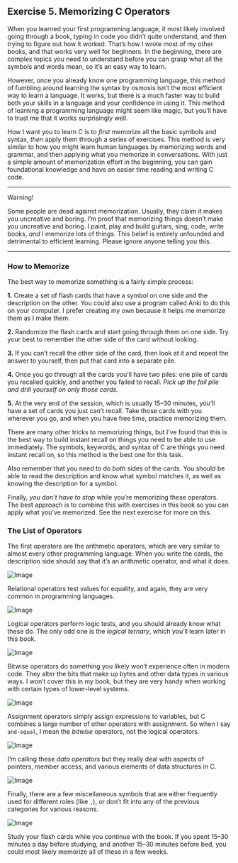 Exercise 5. Memorizing C Operators
----------------------------------

When you learned your first programming language, it most likely involved going through a book, typing in code you didn’t quite understand, and then trying to figure out how it worked. That’s how I wrote most of my other books, and that works very well for beginners. In the beginning, there are complex topics you need to understand before you can grasp what all the symbols and words mean, so it’s an easy way to learn.

However, once you already know one programming language, this method of fumbling around learning the syntax by osmosis isn’t the most efficient way to learn a language. It works, but there is a much faster way to build both your skills in a language and your confidence in using it. This method of learning a programming language might seem like magic, but you’ll have to trust me that it works surprisingly well.

How I want you to learn C is to _first_ memorize all the basic symbols and syntax, _then_ apply them through a series of exercises. This method is very similar to how you might learn human languages by memorizing words and grammar, and then applying what you memorize in conversations. With just a simple amount of memorization effort in the beginning, you can gain foundational knowledge and have an easier time reading and writing C code.

* * *

Warning!

Some people are dead against memorization. Usually, they claim it makes you uncreative and boring. I’m proof that memorizing things doesn’t make you uncreative and boring. I paint, play and build guitars, sing, code, write books, _and_ I memorize lots of things. This belief is entirely unfounded and detrimental to efficient learning. Please ignore anyone telling you this.

* * *

### How to Memorize

The best way to memorize something is a fairly simple process:

**1.** Create a set of flash cards that have a symbol on one side and the description on the other. You could also use a program called Anki to do this on your computer. I prefer creating my own because it helps me memorize them as I make them.

**2.** Randomize the flash cards and start going through them on one side. Try your best to remember the other side of the card without looking.

**3.** If you can’t recall the other side of the card, then look at it and repeat the answer to yourself, then put that card into a separate pile.

**4.** Once you go through all the cards you’ll have two piles: one pile of cards you recalled quickly, and another you failed to recall. _Pick up the fail pile and drill yourself on only those cards._

**5.** At the very end of the session, which is usually 15–30 minutes, you’ll have a set of cards you just can’t recall. Take those cards with you wherever you go, and when you have free time, practice memorizing them.

There are many other tricks to memorizing things, but I’ve found that this is the best way to build instant recall on things you need to be able to use immediately. The symbols, keywords, and syntax of C are things you need instant recall on, so this method is the best one for this task.

Also remember that you need to do _both_ sides of the cards. You should be able to read the description and know what symbol matches it, as well as knowing the description for a symbol.

Finally, _you don’t have to stop_ while you’re memorizing these operators. The best approach is to combine this with exercises in this book so you can apply what you’ve memorized. See the next exercise for more on this.

### The List of Operators

The first operators are the arithmetic operators, which are very similar to almost every other programming language. When you write the cards, the description side should say that it’s an arithmetic operator, and what it does.

![Image](https://github.com/Pedro-Kaetsu/Learn-C-the-Hard-Way/tree/master/Images/021tab01.jpg)

Relational operators test values for equality, and again, they are very common in programming languages.

![Image](https://github.com/Pedro-Kaetsu/Learn-C-the-Hard-Way/tree/master/Images/022tab01.jpg)

Logical operators perform logic tests, and you should already know what these do. The only odd one is the _logical ternary_, which you’ll learn later in this book.

![Image](https://github.com/Pedro-Kaetsu/Learn-C-the-Hard-Way/tree/master/Images/022tab02.jpg)

Bitwise operators do something you likely won’t experience often in modern code. They alter the bits that make up bytes and other data types in various ways. I won’t cover this in my book, but they are very handy when working with certain types of lower-level systems.

![Image](https://github.com/Pedro-Kaetsu/Learn-C-the-Hard-Way/tree/master/Images/022tab03.jpg)

Assignment operators simply assign expressions to variables, but C combines a large number of other operators with assignment. So when I say `and-equal`, I mean the _bitwise_ operators, not the logical operators.

![Image](https://github.com/Pedro-Kaetsu/Learn-C-the-Hard-Way/tree/master/Images/023tab01.jpg)

I’m calling these _data operators_ but they really deal with aspects of pointers, member access, and various elements of data structures in C.

![Image](https://github.com/Pedro-Kaetsu/Learn-C-the-Hard-Way/tree/master/Images/023tab02.jpg)

Finally, there are a few miscellaneous symbols that are either frequently used for different roles (like `,`), or don’t fit into any of the previous categories for various reasons.

![Image](https://github.com/Pedro-Kaetsu/Learn-C-the-Hard-Way/tree/master/Images/023tab03.jpg)

Study your flash cards while you continue with the book. If you spent 15–30 minutes a day before studying, and another 15–30 minutes before bed, you could most likely memorize all of these in a few weeks.
